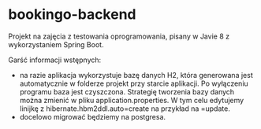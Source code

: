 # bookingo-backend
Projekt na zajęcia z testowania oprogramowania, pisany w Javie 8 z wykorzystaniem Spring Boot.

Garść informacji wstępnych:
  * na razie aplikacja wykorzystuje bazę danych H2, która generowana jest automatycznie w folderze projekt przy starcie aplikacji. Po wyłączeniu programu baza jest czyszczona.
  Strategię tworzenia bazy danych można zmienić w pliku application.properties. W tym celu edytujemy linijkę z hibernate.hbm2ddl.auto=create na przykład na =update.
  * docelowo migrować będziemy na postgresa.
    

